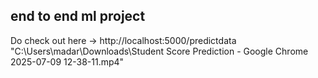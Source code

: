 ## end to end ml project

Do check out here -> http://localhost:5000/predictdata
"C:\Users\madar\Downloads\Student Score Prediction - Google Chrome 2025-07-09 12-38-11.mp4"
